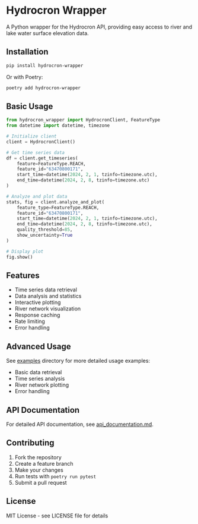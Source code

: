 # Hydrocron Wrapper

A Python wrapper for the Hydrocron API, providing easy access to river and lake water surface elevation data.

## Installation

```bash
pip install hydrocron-wrapper
```

Or with Poetry:

```bash
poetry add hydrocron-wrapper
```

## Basic Usage

```python
from hydrocron_wrapper import HydrocronClient, FeatureType
from datetime import datetime, timezone

# Initialize client
client = HydrocronClient()

# Get time series data
df = client.get_timeseries(
    feature=FeatureType.REACH,
    feature_id="63470800171",
    start_time=datetime(2024, 2, 1, tzinfo=timezone.utc),
    end_time=datetime(2024, 2, 8, tzinfo=timezone.utc)
)

# Analyze and plot data
stats, fig = client.analyze_and_plot(
    feature_type=FeatureType.REACH,
    feature_id="63470800171",
    start_time=datetime(2024, 2, 1, tzinfo=timezone.utc),
    end_time=datetime(2024, 2, 8, tzinfo=timezone.utc),
    quality_threshold=85,
    show_uncertainty=True
)

# Display plot
fig.show()
```

## Features

- Time series data retrieval
- Data analysis and statistics
- Interactive plotting
- River network visualization
- Response caching
- Rate limiting
- Error handling

## Advanced Usage

See [examples](examples/) directory for more detailed usage examples:
- Basic data retrieval
- Time series analysis
- River network plotting
- Error handling

## API Documentation

For detailed API documentation, see [api_documentation.md](api_documentation.md).

## Contributing

1. Fork the repository
2. Create a feature branch
3. Make your changes
4. Run tests with `poetry run pytest`
5. Submit a pull request

## License

MIT License - see LICENSE file for details
